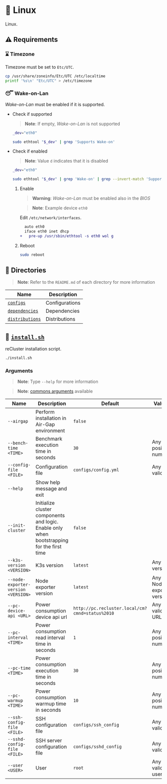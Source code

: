 # :penguin: Linux

Linux.

## :warning: Requirements

### :hourglass: Timezone

Timezone must be set to `Etc/UTC`.

```sh
cp /usr/share/zoneinfo/Etc/UTC /etc/localtime
printf '%s\n' "Etc/UTC" > /etc/timezone
```

### :sleeping: Wake-on-Lan

_Wake-on-Lan_ must be enabled if it is supported.

- Check if supported

  > **Note**: If empty, _Wake-on-Lan_ is not supported

  ```sh
  _dev="eth0"
  
  sudo ethtool "$_dev" | grep 'Supports Wake-on'
  ```

- Check if enabled

  > **Note**: Value `d` indicates that it is disabled

  ```sh
  _dev="eth0"
  
  sudo ethtool "$_dev" | grep 'Wake-on' | grep --invert-match 'Supports Wake-on'
  ```

  1. Enable

     > **Warning**: _Wake-on-Lan_ must be enabled also in the _BIOS_

     > **Note**: Example device `eth0`

     Edit `/etc/network/interfaces`.

     ```diff
       auto eth0
       iface eth0 inet dhcp
     +   pre-up /usr/sbin/ethtool -s eth0 wol g
     ```

  2. Reboot

     ```sh
     sudo reboot
     ```

## :file_folder: Directories

> **Note**: Refer to the `README.md` of each directory for more information

| **Name**                            | **Description** |
| ----------------------------------- | --------------- |
| [`configs`](./configs/)             | Configurations  |
| [`dependencies`](./dependencies/)   | Dependencies    |
| [`distributions`](./distributions/) | Distributions   |

## :bookmark_tabs: [`install.sh`](./install.sh)

reCluster installation script.

```sh
./install.sh
```

### Arguments

> **Note**: Type `--help` for more information

> **Note**: [commons arguments](../scripts/README.md#commons-arguments) available

| **Name**                            | **Description**                                                                            | **Default**                                     | **Values**                |
| ----------------------------------- | ------------------------------------------------------------------------------------------ | ----------------------------------------------- | ------------------------- |
| `--airgap`                          | Perform installation in Air-Gap environment                                                | `false`                                         |
| `--bench-time <TIME>`               | Benchmark execution time in seconds                                                        | `30`                                            | Any positive number       |
| `--config-file <FILE>`              | Configuration file                                                                         | `configs/config.yml`                            | Any valid file            |
| `--help`                            | Show help message and exit                                                                 |
| `--init-cluster`                    | Initialize cluster components and logic. Enable only when bootstrapping for the first time | `false`                                         |
| `--k3s-version <VERSION>`           | K3s version                                                                                | `latest`                                        | Any K3s version           |
| `--node-exporter-version <VERSION>` | Node exporter version                                                                      | `latest`                                        | Any Node exporter version |
| `--pc-device-api <URL>`             | Power consumption device api url                                                           | `http://pc.recluster.local/cm?cmnd=status%2010` | Any valid URL             |
| `--pc-interval <TIME>`              | Power consumption read interval time in seconds                                            | `1`                                             | Any positive number       |
| `--pc-time <TIME>`                  | Power consumption execution time in seconds                                                | `30`                                            | Any positive number       |
| `--pc-warmup <TIME>`                | Power consumption warmup time in seconds                                                   | `10`                                            | Any positive number       |
| `--ssh-config-file <FILE>`          | SSH configuration file                                                                     | `configs/ssh_config`                            | Any valid file            |
| `--sshd-config-file <FILE>`         | SSH server configuration file                                                              | `configs/sshd_config`                           | Any valid file            |
| `--user <USER>`                     | User                                                                                       | `root`                                          | Any valid user            |

